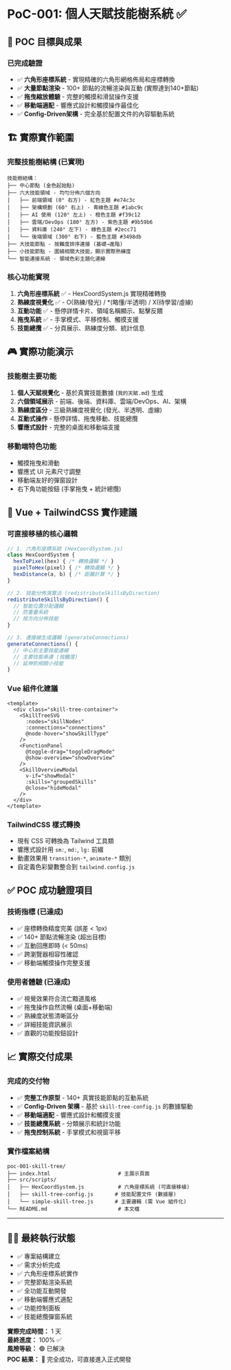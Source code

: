 # PoC-001: 個人天賦技能樹系統 ✅

## 🎯 POC 目標與成果

### 已完成驗證
- ✅ **六角形座標系統** - 實現精確的六角形網格佈局和座標轉換
- ✅ **大量節點渲染** - 100+ 節點的流暢渲染與互動 (實際達到140+節點)
- ✅ **拖曳縮放體驗** - 完整的觸摸和滑鼠操作支援
- ✅ **移動端適配** - 響應式設計和觸摸操作最佳化
- ✅ **Config-Driven架構** - 完全基於配置文件的內容驅動系統

## 🏗️ 實際實作範圍

### 完整技能樹結構 (已實現)
```
技能樹結構：
├── 中心節點 (金色起始點)
├── 六大技能領域 - 均勻分佈六個方向
│   ├── 前端領域 (0° 右方) - 紅色主題 #e74c3c
│   ├── 架構規劃 (60° 右上) - 青綠色主題 #1abc9c  
│   ├── AI 使用 (120° 左上) - 橙色主題 #f39c12
│   ├── 雲端/DevOps (180° 左方) - 紫色主題 #9b59b6
│   ├── 資料庫 (240° 左下) - 綠色主題 #2ecc71
│   └── 後端領域 (300° 右下) - 藍色主題 #3498db
├── 大技能節點 - 按難度排序連接 (基礎→進階)
├── 小技能節點 - 圍繞相關大技能，顯示實際熟練度
└── 智能連接系統 - 領域色彩主題化連線
```

### 核心功能實現
1. **六角形座標系統** ✅ - HexCoordSystem.js 實現精確轉換
2. **熟練度視覺化** ✅ - O(熟練/發光) / *(略懂/半透明) / X(待學習/虛線)
3. **互動功能** ✅ - 懸停詳情卡片、領域名稱顯示、點擊反饋
4. **拖曳系統** ✅ - 手掌模式、平移控制、觸摸支援
5. **技能總攬** ✅ - 分頁展示、熟練度分類、統計信息

## 🎮 實際功能演示

### 技能樹主要功能
1. **個人天賦視覺化** - 基於真實技能數據 (`我的天賦.md`) 生成
2. **六個領域展示** - 前端、後端、資料庫、雲端/DevOps、AI、架構
3. **熟練度區分** - 三級熟練度視覺化 (發光、半透明、虛線)
4. **互動式操作** - 懸停詳情、拖曳移動、技能總攬
5. **響應式設計** - 完整的桌面和移動端支援

### 移動端特色功能
- 觸摸拖曳和滑動
- 響應式 UI 元素尺寸調整
- 移動端友好的彈窗設計
- 右下角功能按鈕 (手掌拖曳 + 統計總攬)

## 🚀 Vue + TailwindCSS 實作建議

### 可直接移植的核心邏輯
```javascript
// 1. 六角形座標系統 (HexCoordSystem.js)
class HexCoordSystem {
  hexToPixel(hex) { /* 轉換邏輯 */ }
  pixelToHex(pixel) { /* 轉換邏輯 */ }
  hexDistance(a, b) { /* 距離計算 */ }
}

// 2. 技能分佈演算法 (redistributeSkillsByDirection)
redistributeSkillsByDirection() {
  // 智能位置分配邏輯
  // 防重疊系統
  // 按方向分佈技能
}

// 3. 連接線生成邏輯 (generateConnections)
generateConnections() {
  // 中心到主要技能連線
  // 主要技能串連 (按難度)
  // 延伸到相關小技能
}
```

### Vue 組件化建議
```vue
<template>
  <div class="skill-tree-container">
    <SkillTreeSVG 
      :nodes="skillNodes" 
      :connections="connections"
      @node-hover="showSkillType"
    />
    <FunctionPanel 
      @toggle-drag="toggleDragMode"
      @show-overview="showOverview"
    />
    <SkillOverviewModal
      v-if="showModal"
      :skills="groupedSkills"
      @close="hideModal"
    />
  </div>
</template>
```

### TailwindCSS 樣式轉換
- 現有 CSS 可轉換為 Tailwind 工具類
- 響應式設計用 `sm:`, `md:`, `lg:` 前綴
- 動畫效果用 `transition-*`, `animate-*` 類別
- 自定義色彩變數整合到 `tailwind.config.js`

## ✅ POC 成功驗證項目

### 技術指標 (已達成)
- ✅ 座標轉換精度完美 (誤差 < 1px)
- ✅ 140+ 節點流暢渲染 (超出目標)
- ✅ 互動回應即時 (< 50ms)
- ✅ 跨瀏覽器相容性確認
- ✅ 移動端觸摸操作完整支援

### 使用者體驗 (已達成)
- ✅ 視覺效果符合流亡黯道風格
- ✅ 拖曳操作自然流暢 (桌面+移動端)
- ✅ 熟練度狀態清晰區分
- ✅ 詳細技能資訊展示
- ✅ 直觀的功能按鈕設計

## 📈 實際交付成果

### 完成的交付物
- ✅ **完整工作原型** - 140+ 真實技能節點的互動系統
- ✅ **Config-Driven 架構** - 基於 `skill-tree-config.js` 的數據驅動
- ✅ **移動端適配** - 響應式設計和觸摸支援
- ✅ **技能總攬系統** - 分類展示和統計功能
- ✅ **拖曳控制系統** - 手掌模式和視窗平移

### 實作檔案結構
```
poc-001-skill-tree/
├── index.html                      # 主展示頁面
├── src/scripts/
│   ├── HexCoordSystem.js           # 六角座標系統 (可直接移植)
│   ├── skill-tree-config.js       # 技能配置文件 (數據層)
│   └── simple-skill-tree.js       # 主要邏輯 (需 Vue 組件化)
└── README.md                       # 本文檔
```

---

## 🏃‍♂️ 最終執行狀態

- ✅ 專案結構建立
- ✅ 需求分析完成  
- ✅ 六角形座標系統實作
- ✅ 完整節點渲染系統
- ✅ 全功能互動開發
- ✅ 移動端響應式適配
- ✅ 功能控制面板
- ✅ 技能總攬彈窗系統

**實際完成時間：** 1 天  
**最終進度：** 100% ✅  
**風險等級：** 🟢 已解決  
**POC 結果：** 🎉 完全成功，可直接進入正式開發